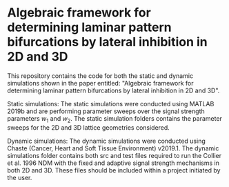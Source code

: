 # Algebraic framework for determining laminar pattern bifurcations by lateral inhibition in 2D and 3D

This repository contains the code for both the static and dynamic simulations shown in the paper entitled: "Algebraic framework for determining laminar pattern bifurcations by lateral inhibition in 2D and 3D".

Static simulations:
The static simulations were conducted using MATLAB 2019b and are performing parameter sweeps over the signal strength parameters $w_{1}$ and $w_{2}$. The static simulation folders contains the parameter sweeps for the 2D and 3D lattice geometries considered.

Dynamic simulations:
The dynamic simulations were conducted using Chaste (Cancer, Heart and Soft Tissue Environment) v2019.1. The dynamic simulations folder contains both src and test files required to run the Collier et al. 1996 NDM with the fixed and adaptive signal strength mechanisms in both 2D and 3D. These files should be included within a project initiated by the user.
